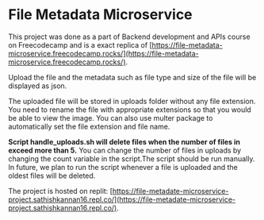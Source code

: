 # File Metadata Microservice

This project was done as a part of Backend development and APIs course on Freecodecamp and is a exact replica of [https://file-metadata-microservice.freecodecamp.rocks/](https://file-metadata-microservice.freecodecamp.rocks/).

Upload the file and the metadata such as file type and size of the file will be displayed as json.

The uploaded file will be stored in uploads folder without any file extension. You need to rename the file with appropriate extensions so that you would be able to view the image. You can also use multer package to automatically set the file extension and file name. 

**Script handle_uploads.sh will delete files when the number of files in exceed more than 5.** You can change the number of files in uploads by changing the count variable in the script.The script should be run manually. In future, we plan to run the script whenever a file is uploaded and the oldest files will be deleted. 

The project is hosted on replit: [https://file-metadate-microservice-project.sathishkannan16.repl.co/](https://file-metadate-microservice-project.sathishkannan16.repl.co/).
